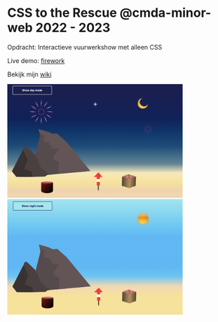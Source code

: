 # CSS to the Rescue @cmda-minor-web 2022 - 2023

Opdracht: Interactieve vuurwerkshow met alleen CSS

Live demo: [firework](https://hoa0.github.io/css-to-the-rescue-2223/fireworkFinal/index.html)

Bekijk mijn [wiki](https://github.com/Hoa0/css-to-the-rescue-2223/wiki)

<img src="https://github.com/Hoa0/css-to-the-rescue-2223/blob/main/fireworkfinal/imgWiki/wk4-aa.png" width="400">

<img src="https://github.com/Hoa0/css-to-the-rescue-2223/blob/main/fireworkfinal/imgWiki/wk4-aab.png" width="400">
